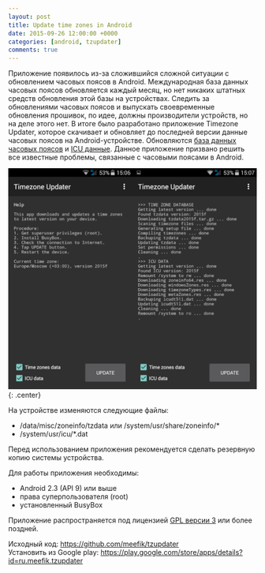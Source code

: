 ```yaml
---
layout: post
title: Update time zones in Android
date: 2015-09-26 12:00:00 +0000
categories: [android, tzupdater]
comments: true
---
```


Приложение появилось из-за сложившийся сложной ситуации с обновлением часовых поясов в Android. Международная база данных часовых поясов обновляется каждый месяц, но нет никаких штатных средств обновления этой базы на устройствах. Следить за обновлениями часовых поясов и выпускать своевременные обновления прошивок, по идее, должны производители устройств, но на деле этого нет. В итоге было разработано приложение Timezone Updater, которое скачивает и обновляет до последней версии данные часовых поясов на Android-устройстве. Обновляются [база данных часовых поясов](http://www.iana.org/time-zones) и [ICU данные](http://site.icu-project.org). Данное приложение призвано решить все известные проблемы, связанные с часовыми поясами в Android.

![tzupdater](/assets/images/tzupdater.png "Timezone Updater"){: .center}

<!--more-->

На устройстве изменяются следующие файлы:

* /data/misc/zoneinfo/tzdata или /system/usr/share/zoneinfo/*
* /system/usr/icu/*.dat

Перед использованием приложения рекомендуется сделать резервную копию системы устройства.

Для работы приложения необходимы:

* Android 2.3 (API 9) или выше
* права суперпользователя (root)
* установленный BusyBox

Приложение распространяется под лицензией [GPL версии 3](http://www.gnu.org/licenses/) или более поздней.

Исходный код: <https://github.com/meefik/tzupdater>
<br>
Установить из Google play: <https://play.google.com/store/apps/details?id=ru.meefik.tzupdater>
